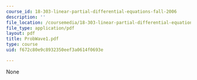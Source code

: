 ```yaml
---
course_id: 18-303-linear-partial-differential-equations-fall-2006
description: ''
file_location: /coursemedia/18-303-linear-partial-differential-equations-fall-2006/f672c80e9c8932350eef3a0614f0693e_ProbWave1.pdf
file_type: application/pdf
layout: pdf
title: ProbWave1.pdf
type: course
uid: f672c80e9c8932350eef3a0614f0693e

---
```

None